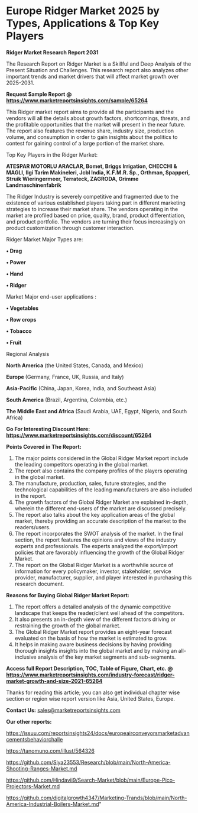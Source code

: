 # Europe Ridger Market 2025 by Types, Applications & Top Key Players

<strong>Ridger Market Research Report 2031</strong>

The Research Report on Ridger Market is a Skillful and Deep Analysis of the Present Situation and Challenges. This research report also analyzes other important trends and market drivers that will affect market growth over 2025-2031.

<strong>Request Sample Report @ <a href=https://www.marketreportsinsights.com/sample/65264>https://www.marketreportsinsights.com/sample/65264</a></strong>

This Ridger market report aims to provide all the participants and the vendors will all the details about growth factors, shortcomings, threats, and the profitable opportunities that the market will present in the near future. The report also features the revenue share, industry size, production volume, and consumption in order to gain insights about the politics to contest for gaining control of a large portion of the market share.

Top Key Players in the Ridger Market:

<strong>ATESPAR MOTORLU ARACLAR, Bomet, Briggs Irrigation, CHECCHI & MAGLI, Ilgi Tarim Makineleri, Jcbl India, K.F.M.R. Sp., Orthman, Spapperi, Struik Wieringermeer, Terrateck, ZAGRODA, Grimme Landmaschinenfabrik</strong>

The Ridger Industry is severely competitive and fragmented due to the existence of various established players taking part in different marketing strategies to increase their market share. The vendors operating in the market are profiled based on price, quality, brand, product differentiation, and product portfolio. The vendors are turning their focus increasingly on product customization through customer interaction.

Ridger Market Major Types are:

<strong>• Drag

• Power

• Hand

• Ridger</strong>

Market Major end-user applications :

<strong>• Vegetables

• Row crops

• Tobacco

• Fruit</strong>

Regional Analysis

</u><strong><b>North America</b></strong> (the United States, Canada, and Mexico)

<strong><b>Europe </b></strong>(Germany, France, UK, Russia, and Italy)

<strong><b>Asia-Pacific</b></strong> (China, Japan, Korea, India, and Southeast Asia)

<strong><b>South America</b></strong> (Brazil, Argentina, Colombia, etc.)

<strong><b>The Middle East and Africa</b></strong> (Saudi Arabia, UAE, Egypt, Nigeria, and South Africa)

<strong>Go For Interesting Discount Here: <a href=https://www.marketreportsinsights.com/discount/65264>https://www.marketreportsinsights.com/discount/65264</a></strong>

<strong>Points Covered in The Report:</strong>
<ol>
  <li>The major points considered in the Global Ridger Market report include the leading competitors operating in the global market.</li>
  <li>The report also contains the company profiles of the players operating in the global market.</li>
  <li>The manufacture, production, sales, future strategies, and the technological capabilities of the leading manufacturers are also included in the report.</li>
  <li>The growth factors of the Global Ridger Market are explained in-depth, wherein the different end-users of the market are discussed precisely.</li>
  <li>The report also talks about the key application areas of the global market, thereby providing an accurate description of the market to the readers/users.</li>
  <li>The report incorporates the SWOT analysis of the market. In the final section, the report features the opinions and views of the industry experts and professionals. The experts analyzed the export/import policies that are favorably influencing the growth of the Global Ridger Market.</li>
  <li>The report on the Global Ridger Market is a worthwhile source of information for every policymaker, investor, stakeholder, service provider, manufacturer, supplier, and player interested in purchasing this research document.</li>
</ol>
<strong>Reasons for Buying Global Ridger Market Report:</strong>

<ol>
  <li>The report offers a detailed analysis of the dynamic competitive landscape that keeps the reader/client well ahead of the competitors.</li>
  <li>It also presents an in-depth view of the different factors driving or restraining the growth of the global market.</li>
  <li>The Global Ridger Market report provides an eight-year forecast evaluated on the basis of how the market is estimated to grow.</li>
  <li>It helps in making aware business decisions by having providing thorough insights insights into the global market and by making an all-inclusive analysis of the key market segments and sub-segments.</li>
</ol>
<strong>Access full Report Description, TOC, Table of Figure, Chart, etc. @ <a href=https://www.marketreportsinsights.com/industry-forecast/ridger-market-growth-and-size-2021-65264>https://www.marketreportsinsights.com/industry-forecast/ridger-market-growth-and-size-2021-65264</a></strong>


Thanks for reading this article; you can also get individual chapter wise section or region wise report version like Asia, United States, Europe.

<strong>Contact Us:</strong>
sales@marketreportsinsights.com

<strong>Our other reports:</strong>

<a href=https://issuu.com/reportsinsights24/docs/europeairconveyorsmarketadvancementsbehaviorchalle>https://issuu.com/reportsinsights24/docs/europeairconveyorsmarketadvancementsbehaviorchalle</a>

<a href=https://tanomuno.com/illust/564326>https://tanomuno.com/illust/564326</a>

<a href=https://github.com/Siya23553/Research/blob/main/North-America-Shooting-Ranges-Market.md>https://github.com/Siya23553/Research/blob/main/North-America-Shooting-Ranges-Market.md</a>

<a href=https://github.com/Hindavii9/Search-Market/blob/main/Europe-Pico-Projectors-Market.md>https://github.com/Hindavii9/Search-Market/blob/main/Europe-Pico-Projectors-Market.md</a>

<a href=https://github.com/digitalgrowth4347/Marketing-Trands/blob/main/North-America-Industrial-Boilers-Market.md>https://github.com/digitalgrowth4347/Marketing-Trands/blob/main/North-America-Industrial-Boilers-Market.md</a>"

